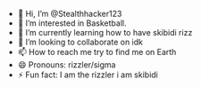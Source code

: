 - 👋 Hi, I’m @Stealthhacker123
- 👀 I’m interested in Basketball.
- 🌱 I’m currently learning how to have skibidi rizz
- 💞️ I’m looking to collaborate on idk
- 📫 How to reach me try to find me on Earth
- 😄 Pronouns: rizzler/sigma
- ⚡ Fun fact: I am the rizzler i am skibidi

<!---
Stealthhacker123/Stealthhacker123 is a ✨ special ✨ repository because its `README.md` (this file) appears on your GitHub profile.
You can click the Preview link to take a look at your changes.
--->
